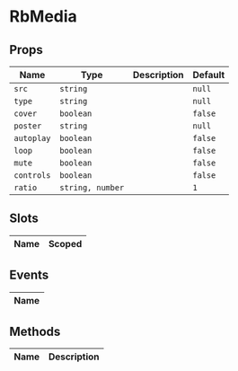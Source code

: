 # RbMedia

> 

## Props

| Name       | Type          | Description     | Default                  |
|------------|---------------|-----------------|--------------------------|
| `src` | `string` |  | `null` |
| `type` | `string` |  | `null` |
| `cover` | `boolean` |  | `false` |
| `poster` | `string` |  | `null` |
| `autoplay` | `boolean` |  | `false` |
| `loop` | `boolean` |  | `false` |
| `mute` | `boolean` |  | `false` |
| `controls` | `boolean` |  | `false` |
| `ratio` | `string, number` |  | `1` |

## Slots

| Name       | Scoped        |
|------------|---------------|

## Events

| Name       |
|------------|

## Methods

| Name       | Description     |
|------------|-----------------|
